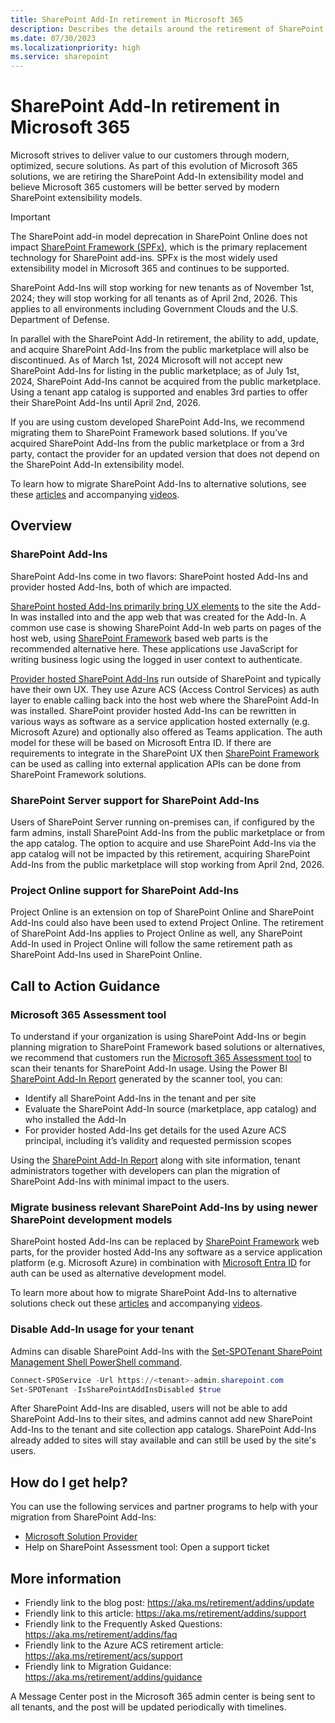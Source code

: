 ```yaml
---
title: SharePoint Add-In retirement in Microsoft 365
description: Describes the details around the retirement of SharePoint Add-In in Microsoft 365.
ms.date: 07/30/2023
ms.localizationpriority: high
ms.service: sharepoint
---
```


# SharePoint Add-In retirement in Microsoft 365

Microsoft strives to deliver value to our customers through modern, optimized, secure solutions. As part of this evolution of Microsoft 365 solutions, we are retiring the SharePoint Add-In extensibility model and believe Microsoft 365 customers will be better served by modern SharePoint extensibility models.

> [!IMPORTANT]
> The SharePoint add-in model deprecation in SharePoint Online does not impact [SharePoint Framework (SPFx)](https://aka.ms/spfx), which is the primary replacement technology for SharePoint add-ins. SPFx is the most widely used extensibility model in Microsoft 365 and continues to be supported.

SharePoint Add-Ins will stop working for new tenants as of November 1st, 2024; they will stop working for all tenants as of April 2nd, 2026. This applies to all environments including Government Clouds and the U.S. Department of Defense.

In parallel with the SharePoint Add-In retirement, the ability to add, update, and acquire SharePoint Add-Ins from the public marketplace will also be discontinued. As of March 1st, 2024 Microsoft will not accept new SharePoint Add-Ins for listing in the public marketplace; as of July 1st, 2024, SharePoint Add-Ins cannot be acquired from the public marketplace. Using a tenant app catalog is supported and enables 3rd parties to offer their SharePoint Add-Ins until April 2nd, 2026.

If you are using custom developed SharePoint Add-Ins, we recommend migrating them to SharePoint Framework based solutions. If you’ve acquired SharePoint Add-Ins from the public marketplace or from a 3rd party,  contact the provider for an updated version that does not depend on the SharePoint Add-In extensibility model. 

To learn how to migrate SharePoint Add-Ins to alternative solutions, see these [articles](https://aka.ms/retirement/addins/guidance) and accompanying [videos](https://aka.ms/sp/add-in/modernize/videos).

## Overview

### SharePoint Add-Ins

SharePoint Add-Ins come in two flavors: SharePoint hosted Add-Ins and provider hosted Add-Ins, both of which are impacted.

[SharePoint hosted Add-Ins primarily bring UX elements](sharepoint-add-ins.md#sharepoint-hosted-sharepoint-add-ins) to the site the Add-In was installed into and the app web that was created for the Add-In. A common use case is showing SharePoint Add-In web parts on pages of the host web, using [SharePoint Framework](https://aka.ms/spfx) based web parts is the recommended alternative here. These applications use JavaScript for writing business logic using the logged in user context to authenticate.

[Provider hosted SharePoint Add-Ins](sharepoint-add-ins.md#provider-hosted-sharepoint-add-ins) run outside of SharePoint and typically have their own UX. They use Azure ACS (Access Control Services) as auth layer to enable calling back into the host web where the SharePoint Add-In was installed. SharePoint provider hosted Add-Ins can be rewritten in various ways as software as a service application hosted externally (e.g. Microsoft Azure) and optionally also offered as Teams application. The auth model for these will be based on Microsoft Entra ID. If there are requirements to integrate in the SharePoint UX then [SharePoint Framework](https://aka.ms/spfx) can be used as calling into external application APIs can be done from SharePoint Framework solutions.

### SharePoint Server support for SharePoint Add-Ins

Users of SharePoint Server running on-premises can, if configured by the farm admins, install SharePoint Add-Ins from the public marketplace or from the app catalog. The option to acquire and use SharePoint Add-Ins via the app catalog will not be impacted by this retirement, acquiring SharePoint Add-Ins from the public marketplace will stop working from April 2nd, 2026.

### Project Online support for SharePoint Add-Ins

Project Online is an extension on top of SharePoint Online and SharePoint Add-Ins could also have been used to extend Project Online. The retirement of SharePoint Add-Ins applies to Project Online as well, any SharePoint Add-In used in Project Online will follow the same retirement path as SharePoint Add-Ins used in SharePoint Online.

## Call to Action Guidance

### Microsoft 365 Assessment tool

To understand if your organization is using SharePoint Add-Ins or begin planning migration to SharePoint Framework based solutions or alternatives, we recommend that customers run the [Microsoft 365 Assessment tool](https://aka.ms/assessment/addinsacs) to scan their tenants for SharePoint Add-In usage. Using the Power BI [SharePoint Add-In Report](https://aka.ms/assessment/addinsacsreport) generated by the scanner tool, you can:

- Identify all SharePoint Add-Ins in the tenant and per site
- Evaluate the SharePoint Add-In source (marketplace, app catalog) and who installed the Add-In
- For provider hosted Add-Ins get details for the used Azure ACS principal, including it’s validity and requested permission scopes

Using the [SharePoint Add-In Report](https://aka.ms/assessment/addinsacsreport) along with site information, tenant administrators together with developers can plan the migration of SharePoint Add-Ins with minimal impact to the users.

### Migrate business relevant SharePoint Add-Ins by using newer SharePoint development models

SharePoint hosted Add-Ins can be replaced by [SharePoint Framework](https://aka.ms/spfx) web parts, for the provider hosted Add-Ins any software as a service application platform (e.g. Microsoft Azure) in combination with [Microsoft Entra ID](/azure/active-directory/develop/) for auth can be used as alternative development model.

To learn more about how to migrate SharePoint Add-Ins to alternative solutions check out these [articles](https://aka.ms/retirement/addins/guidance) and accompanying [videos](https://aka.ms/sp/add-in/modernize/videos).

### Disable Add-In usage for your tenant

Admins can disable SharePoint Add-Ins with the [Set-SPOTenant SharePoint Management Shell PowerShell command](/powershell/module/sharepoint-online/set-spotenant).

```PowerShell
Connect-SPOService -Url https://<tenant>-admin.sharepoint.com
Set-SPOTenant -IsSharePointAddInsDisabled $true
```

After SharePoint Add-Ins are disabled, users will not be able to add SharePoint Add-Ins to their sites, and admins cannot add new SharePoint Add-Ins to the tenant and site collection app catalogs. SharePoint Add-Ins already added to sites will stay available and can still be used by the site's users.

## How do I get help?

You can use the following services and partner programs to help with your migration from SharePoint Add-Ins:

- [Microsoft Solution Provider](https://www.microsoft.com/en-us/solution-providers/home)
- Help on SharePoint Assessment tool: Open a support ticket

## More information

- Friendly link to the blog post: https://aka.ms/retirement/addins/update
- Friendly link to this article: https://aka.ms/retirement/addins/support
- Friendly link to the Frequently Asked Questions: https://aka.ms/retirement/addins/faq
- Friendly link to the Azure ACS retirement article: https://aka.ms/retirement/acs/support
- Friendly link to Migration Guidance: https://aka.ms/retirement/addins/guidance

A Message Center post in the Microsoft 365 admin center is being sent to all tenants, and the post will be updated periodically with timelines.
